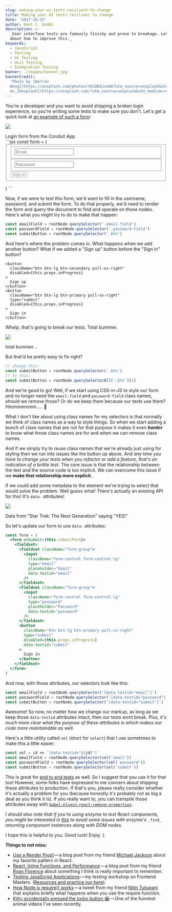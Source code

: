 ```yaml
---
slug: making-your-ui-tests-resilient-to-change
title: Making your UI tests resilient to change
date: '2017-10-23'
author: Kent C. Dodds
description: >-
  _User interface tests are famously finicky and prone to breakage. Let's talk
  about how to improve this._
keywords:
  - JavaScript
  - Testing
  - Ui Testing
  - Unit Testing
  - Integration Testing
banner: ./images/banner.jpg
bannerCredit:
  'Photo by [Warren
  Wong](https://unsplash.com/photos/tHiGKAJxaA8?utm_source=unsplash&utm_medium=referral&utm_content=creditCopyText)
  on_[Unsplash](https://unsplash.com/?utm_source=unsplash&utm_medium=referral&utm_content=creditCopyText)'
---
```


You're a developer and you want to avoid shipping a broken login experience, so
you're writing some tests to make sure you don't. Let's get a quick look at
[an example of such a form](https://github.com/kentcdodds/testing-workshop/blob/1938d6fc2048e55362679905f700f938a3b497c4/client/src/screens/login.js#L50-L82):

![](./images/0.png)

<figcaption>Login form from the Conduit App</figcaption>```jsx
const form = (  
  <form onSubmit={this.submitForm}>  
    <fieldset>  
      <fieldset className="form-group">  
        <input  
          className="email-field form-control form-control-lg"  
          type="email"  
          placeholder="Email"  
        />  
      </fieldset>  
      <fieldset className="form-group">  
        <input  
          className="password-field form-control form-control-lg"  
          type="password"  
          placeholder="Password"  
        />  
      </fieldset>  
      <button  
        className="btn btn-lg btn-primary pull-xs-right"  
        type="submit"  
        disabled={this.props.inProgress}  
      >  
        Sign in  
      </button>  
    </fieldset>  
  </form>  
)
```

Now, if we were to test this form, we'd want to fill in the username, password,
and submit the form. To do that properly, we'd need to render the form and query
the document to find and operate on those nodes. Here's what you might try to do
to make that happen:

```js
const emailField = rootNode.querySelector('.email-field')
const passwordField = rootNode.querySelector('.password-field')
const submitButton = rootNode.querySelector('.btn')
```

And here's where the problem comes in. What happens when we add another button?
What if we added a "Sign up" button before the "Sign in" button?

```
<button
  className="btn btn-lg btn-secondary pull-xs-right"
  disabled={this.props.inProgress}
>
  Sign up
</button>
<button
  className="btn btn-lg btn-primary pull-xs-right"
  type="submit"
  disabled={this.props.inProgress}
>
  Sign in
</button>
```

Whelp, that's going to break our tests. Total bummer.

![](./images/1.gif)

<figcaption>total bummer...</figcaption>

But that'd be pretty easy to fix right?

```js
// change this:
const submitButton = rootNode.querySelector('.btn')
// to this:
const submitButton = rootNode.querySelectorAll('.btn')[1]
```

And we're good to go! Well, if we start using CSS-in-JS to style our form and no
longer need the `email-field` and `password-field` class names, should we remove
those? Or do we keep them because our tests use them? Hmmmmmmm..... 🤔

What I don't like about using class names for my selectors is that normally we
think of class names as a way to style things. So when we start adding a bunch
of class names that are not for that purpose it makes it even **_harder_** to
know what those class names are for and when we can remove class names.

And if we simply try to reuse class names that we're already just using for
styling then we run into issues like the button up above. And _any time you have
to change your tests when you refactor or add a feature, that's an indication of
a brittle test_. The core issue is that the relationship between the test and
the source code is too implicit. We can overcome this issue if we **make that
relationship more explicit.**

If we could add some metadata to the element we're trying to select that would
solve the problem. Well guess what! There's actually an existing API for this!
It's `data-` attributes!

![](./images/2.gif)

<figcaption>
  Data from "Star Trek: The Next Generation" saying "YES!"
</figcaption>

So let's update our form to use `data-` attributes:

```jsx
const form = (
  <form onSubmit={this.submitForm}>
    <fieldset>
      <fieldset className="form-group">
        <input
          className="form-control form-control-lg"
          type="email"
          placeholder="Email"
          data-testid="email"
        />
      </fieldset>
      <fieldset className="form-group">
        <input
          className="form-control form-control-lg"
          type="password"
          placeholder="Password"
          data-testid="password"
        />
      </fieldset>
      <button
        className="btn btn-lg btn-primary pull-xs-right"
        type="submit"
        disabled={this.props.inProgress}
        data-testid="submit"
      >
        Sign in
      </button>
    </fieldset>
  </form>
)
```

And now, with those attributes, our selectors look like this:

```js
const emailField = rootNode.querySelector('[data-testid="email"]')
const passwordField = rootNode.querySelector('[data-testid="password"]')
const submitButton = rootNode.querySelector('[data-testid="submit"]')
```

Awesome! So now, no matter how we change our markup, as long as we keep those
`data-testid` attributes intact, then our tests wont break. Plus, _it's much
more clear what the purpose of these attributes is which makes our code more
maintainable as well._

Here's a little utility called `sel` (short for `select`) that I use sometimes
to make this a little easier:

```js
const sel = id => `[data-testid="${id}"]`
const emailField = rootNode.querySelector(sel('email'))
const passwordField = rootNode.querySelector(sel('password'))
const submitButton = rootNode.querySelector(sel('submit'))
```

This is great for
[end to end tests](https://github.com/kentcdodds/testing-workshop/blob/1938d6fc2048e55362679905f700f938a3b497c4/cypress/e2e/post_spec.js)
as well. So I suggest that you use it for that too! However, some folks have
expressed to me concern about shipping these attributes to production. If that's
you, please really consider whether it's actually a problem for you (because
honestly it's probably not as big a deal as you think it is). If you really want
to, you can transpile those attributes away with
[`babel-plugin-react-remove-properties`](https://www.npmjs.com/package/babel-plugin-react-remove-properties).

_I should also note that if you're using enzyme to test React components, you
might be interested in_ [_this_](https://github.com/kentcdodds/enzyme-sel) _to
avoid some issues with enzyme's_ `_find_` _returning component instances along
with DOM nodes._

I hope this is helpful to you. Good luck! Enjoy :)

**Things to not miss:**

- [Use a Render Prop!](https://cdb.reacttraining.com/use-a-render-prop-50de598f11ce) — a
  blog post from my friend [Michael Jackson](https://twitter.com/mjackson) about
  my favorite pattern in React.
- [React, Inline Functions, and Performance](https://cdb.reacttraining.com/react-inline-functions-and-performance-bdff784f5578) — a
  blog post from my friend [Ryan Florence](https://twitter.com/ryanflorence)
  about something I think is really important to remember.
- [Testing JavaScript Applications](https://frontendmasters.com/courses/testing-javascript/) — my
  testing workshop on Frontend Masters.
  ([Resources and practice run here](https://kentcdodds.com/workshops/#testing-javascript-applications)).
- [How Node.js require() works](https://twitter.com/NTulswani/status/916961093280456705) — a
  tweet from my friend [Nitin Tulswani](https://twitter.com/NTulswani) that
  explains briefly what happens when you use the require function.
- [Kitty accidentally pressed the turbo button 😂](https://twitter.com/AMAZlNGNATURE/status/916203902596296704) — One
  of the funniest animal videos I've seen recently.
